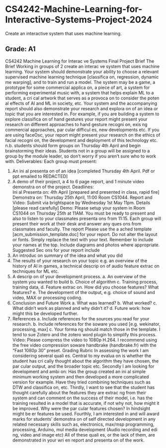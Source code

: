 # CS4242-Machine-Learning-for-Interactive-Systems-Project-2024
 Create an interactive system that uses machine learning.

## Grade: A1

CS4242 Machine Learning for Interac ve Systems 
Final Project Brief 
The Brief 
Working in groups of 2 create an interac ve system that uses machine learning. Your system 
should demonstrate your ability to choose a relevant supervised machine learning technique 
[classifica on, regression, dynamic me warping], and to train and run a model. 
The system may be a game, a prototype for some commercial applica on, a piece of art, a 
system for performing experimental music with, a system that helps explain ML to a student, 
a cri cal artwork that serves as a provoca on to consider the poten al effects of AI and ML 
in society, etc. 
Your system and the accompanying report should also demonstrate your research and 
explora on of an idea or topic that you are interested in. For example, if you are building a 
system to explore classifica on of hand gestures your report might present your research on 
different approaches to hand gesture recogni on, exis ng commercial approaches, 
par cular difficul es, new developments etc. If you are using faceOsc, your report might 
present your research on the ethics of facial recogni on, the development and deployment 
of this technology etc. 
n.b. students should form groups on Thursday 4th April and begin brainstorming their ideas. 
Students not in a group will be assigned to a group by the module leader, so don’t worry if 
you aren’t sure who to work with. 
Deliverables: Each group must present:  
1. An ini al presenta on of an idea [completed Thursday 4th April. Pdf or ppt emailed to 
REDACTED]  
2. A demo of their project,  a 4 to 6 page report, and 1 minute video demonstra on of 
the project. 
Deadlines:  
Ini al Presenta on: 4th April [prepared and presented in class, rapid fire] 
Demonstra on: Thursday 25th April, 11:00 Room CS1044. 
Report and Video: Submit via brightspace by Wednesday 1st May 11pm. 
Details [please read carefully] 
Demo: Please setup your system in Room CS1044 on Thursday 25th at 11AM. You must be 
ready to present and also to listen to your classmates presenta ons from 11:15. Each group 
will present their work at their desk and answer any ques ons from classmates and faculty. 
The report 
Please use the a ached template [acm_submission_template.doc] for your report. Do not 
alter the layout or fonts. Simply replace the text with your text. Remember to include your 
names at the top. Include diagrams and photos where appropriate. 
Suggested Sec ons for your report include 
1. An introduc on summary of the idea and what you did 
2. The results of your research on your topic e.g. an overview of the history of AI in 
games, a technical descrip on of audio feature extrac on techniques for ML etc. 
3. A descrip on of your development process. 
a. An overview of the system you wanted to build 
b. Choice of algorithm 
c. Training process, training data, 
d. Feature extrac on. How did you choose features? What features? 
e. The development of the output, e.g. choice of sound and video, MAX or 
processing coding. 
4. Conclusion and Future Work 
a. What was learned? 
b. What worked? 
c. What didn’t work as planned and why didn’t it? 
d. Future work: how might this be developed further. 
5. References 
a. Include references for the sources you read for your research. 
b. Include references for the soware you used [e.g. wekinator, processing, 
max] 
c. Your forma ng should match those in the template. I tend to sue Zotero and 
the zotero word plugin to simplify this process. 
Video: Please compress the video to 1080p H.264. I recommend using the free video 
compression soware handbrake (handbrake.fr) with the “Fast 1080p 30” preset. 
Grading Rubric 
In assessing the work I am considering several quali es. Central to my evalua on is whether 
the student has cri cally thought about the algorithm they have chosen, the par cular 
output, and the broader topic etc. 
Secondly I am looking for development and ambi on: Has the group created an ini al simple 
minimum working system and then developed a more complicated version for example. 
Have they tried combining techniques such as DTW and classifica on, etc. 
Thirdly, I want to see that the student has thought carefully about the features they are 
extrac ng from their system and can comment on the success of their model, i.e. has the 
training resulted in a model that is accurate, if not why not, how might it be improved. Why 
were the par cular features chosen? In hindsight might be er features be used. 
Fourthly, I am interested in and will award marks for students’ demonstra on of self
directed development in any related necessary skills such as, electronics, max/msp 
programming, processing, Arduino, mul media development (Audio recording and edi ng, 
video and image etc) 
All of these quali es, or the lack of them, are demonstrated in your wri en report and 
presenta on of the work. 
